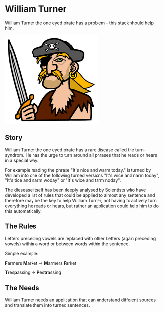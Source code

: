# William Turner
William Turner the one eyed pirate has a problem - this stack should help him.

![williamturner](./resources/williamturner.png "William Turner")

## Story

William Turner the one eyed pirate has a rare disease called the turn-syndrom.
He has the urge to turn around all phrases that he reads or hears in a special way.

For example reading the phrase "It's nice and warm today." is turned by William into one of the following turned versions "It's wice and narm today", "It's tice and narm woday" or "It's wice and tarm noday".

The diesease itself has been deeply analysed by Scientists who have developed a list of rules that could be applied to almost any sentence and therefore may be the key to help William Turner, not having to actively turn everything he reads or hears, but rather an application could help him to do this automatically.

## The Rules

Letters preceding vowels are replaced with other Letters (again preceding vowels) within a word or between words within the sentence.

Simple example:

<b>F</b>armers <b>M</b>arket => <b>M</b>armers <b>F</b>arket

<b>Tr</b>es<b>p</b>assing => <b>P</b>es<b>tr</b>assing

## The Needs

William Turner needs an application that can understand different sources and translate them into turned sentences.


